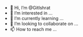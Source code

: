 - 👋 Hi, I’m @GitIshrat
- 👀 I’m interested in ...
- 🌱 I’m currently learning ...
- 💞️ I’m looking to collaborate on ...
- 📫 How to reach me ...

<!---
GitIshrat/GitIshrat is a ✨ special ✨ repository because its `README.md` (this file) appears on your GitHub profile.
You can click the Preview link to take a look at your changes.
--->
